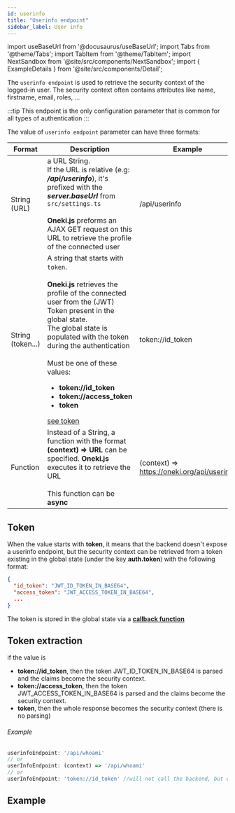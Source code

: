 ```yaml
---
id: userinfo
title: "Userinfo endpoint"
sidebar_label: User info
---
```

import useBaseUrl from '@docusaurus/useBaseUrl';
import Tabs from '@theme/Tabs';
import TabItem from '@theme/TabItem';
import NextSandbox from '@site/src/components/NextSandbox';
import { ExampleDetails } from '@site/src/components/Detail';


The `userinfo endpoint` is used to retrieve the security context of the logged-in user. The security context often contains attributes like name, firstname, email, roles, ...

:::tip
This endpoint is the only configuration parameter that is common for all types of authentication
:::


The value of `userinfo endpoint` parameter can have three formats:

| Format | Description | Example
| --- | ----------- | -------
| String (URL) | a URL String. <br/>If the URL is relative (e.g: ***/api/userinfo***), it's prefixed with the ***server.baseUrl*** from `src/settings.ts`<br/><br/>**Oneki.js** preforms an AJAX GET request on this URL to retrieve the profile of the connected user | /api/userinfo
| String (token...) | A string that starts with `token`.<br/><br/>**Oneki.js** retrieves the profile of the connected user from the (JWT) Token present in the global state.<br/>The global state is populated with the token during the authentication<br/><br/>Must be one of these values:<ul><li>**token://id_token**</li><li>**token://access_token**</li><li>**token**</li></ul>[see token](#token) | token://id_token
| Function | Instead of a String, a function with the format **(context) => URL** can be specified. **Oneki.js** executes it to retrieve the URL<br/><br/>This function can be **async** | (context) => https://oneki.org/api/userinfo

## Token
When the value starts with **token**, it means that the backend doesn't expose a userinfo endpoint, but the security context can be retrieved from a token existing in the global state (under the key **auth.token**) with the following format:

```json
{
  "id_token": "JWT_ID_TOKEN_IN_BASE64",
  "access_token": "JWT_ACCESS_TOKEN_IN_BASE64",
  ...
}
```
The token is stored in the global state via a **[callback function](#callback)**

## Token extraction

if the value is 
- **token://id_token**, then the token JWT_ID_TOKEN_IN_BASE64 is parsed and the claims become the security context.
- **token://access_token**, then the token JWT_ACCESS_TOKEN_IN_BASE64 is parsed and the claims become the security context.
- **token**, then the whole response becomes the security context (there is no parsing)

###### Example
```javascript
userinfoEndpoint: '/api/whoami'
// or
userInfoEndpoint: (context) => '/api/whoami'
// or
userInfoEndpoint: 'token://id_token' //will not call the backend, but expects that the token is in the global state
```

## Example

<ExampleDetails title="Basic example" folder="cra-auth-form" file="src/settings.ts" />